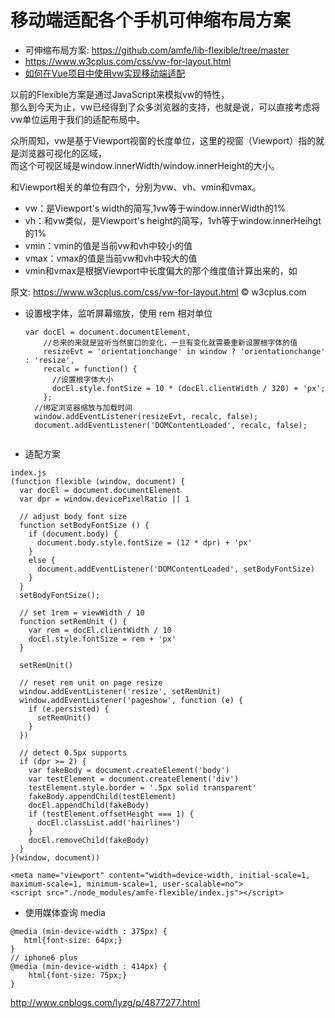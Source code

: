 # 移动端适配各个手机可伸缩布局方案

* 可伸缩布局方案: https://github.com/amfe/lib-flexible/tree/master
* https://www.w3cplus.com/css/vw-for-layout.html
* [如何在Vue项目中使用vw实现移动端适配](https://www.w3cplus.com/mobile/vw-layout-in-vue.html)

以前的Flexible方案是通过JavaScript来模拟vw的特性，  
那么到今天为止，vw已经得到了众多浏览器的支持，也就是说，可以直接考虑将vw单位运用于我们的适配布局中。

众所周知，vw是基于Viewport视窗的长度单位，这里的视窗（Viewport）指的就是浏览器可视化的区域，  
而这个可视区域是window.innerWidth/window.innerHeight的大小。

和Viewport相关的单位有四个，分别为vw、vh、vmin和vmax。

- vw：是Viewport's width的简写,1vw等于window.innerWidth的1%
- vh：和vw类似，是Viewport's height的简写，1vh等于window.innerHeihgt的1%
- vmin：vmin的值是当前vw和vh中较小的值
- vmax：vmax的值是当前vw和vh中较大的值
- vmin和vmax是根据Viewport中长度偏大的那个维度值计算出来的，如

原文: https://www.w3cplus.com/css/vw-for-layout.html © w3cplus.com

- 设置根字体，监听屏幕缩放，使用 rem 相对单位

  ```
  var docEl = document.documentElement,
      //总来的来就是监听当然窗口的变化，一旦有变化就需要重新设置根字体的值
      resizeEvt = 'orientationchange' in window ? 'orientationchange' : 'resize',
      recalc = function() {
        //设置根字体大小
        docEl.style.fontSize = 10 * (docEl.clientWidth / 320) + 'px';
      };
    //绑定浏览器缩放与加载时间
    window.addEventListener(resizeEvt, recalc, false);
    document.addEventListener('DOMContentLoaded', recalc, false);
   
  ```


- 适配方案
```
index.js
(function flexible (window, document) {
  var docEl = document.documentElement
  var dpr = window.devicePixelRatio || 1

  // adjust body font size
  function setBodyFontSize () {
    if (document.body) {
      document.body.style.fontSize = (12 * dpr) + 'px'
    }
    else {
      document.addEventListener('DOMContentLoaded', setBodyFontSize)
    }
  }
  setBodyFontSize();

  // set 1rem = viewWidth / 10
  function setRemUnit () {
    var rem = docEl.clientWidth / 10
    docEl.style.fontSize = rem + 'px'
  }

  setRemUnit()

  // reset rem unit on page resize
  window.addEventListener('resize', setRemUnit)
  window.addEventListener('pageshow', function (e) {
    if (e.persisted) {
      setRemUnit()
    }
  })

  // detect 0.5px supports
  if (dpr >= 2) {
    var fakeBody = document.createElement('body')
    var testElement = document.createElement('div')
    testElement.style.border = '.5px solid transparent'
    fakeBody.appendChild(testElement)
    docEl.appendChild(fakeBody)
    if (testElement.offsetHeight === 1) {
      docEl.classList.add('hairlines')
    }
    docEl.removeChild(fakeBody)
  }
}(window, document))

<meta name="viewport" content="width=device-width, initial-scale=1, maximum-scale=1, minimum-scale=1, user-scalable=no">
<script src="./node_modules/amfe-flexible/index.js"></script>
```

- 使用媒体查询 media 

```
@media (min-device-width : 375px) {
   html{font-size: 64px;}
}
// iphone6 plus 
@media (min-device-width : 414px) {
    html{font-size: 75px;}
}
```

http://www.cnblogs.com/lyzg/p/4877277.html

